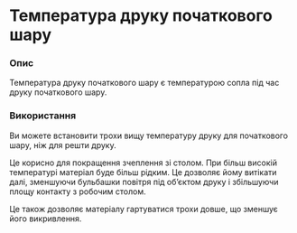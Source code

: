 Температура друку початкового шару
====

### **Опис**

Температура друку початкового шару є температурою сопла під час друку початкового шару.

### **Використання**

Ви можете встановити трохи вищу температуру друку для початкового шару, ніж для решти друку.

Це корисно для покращення зчеплення зі столом. При більш високій температурі матеріал буде більш рідким. Це дозволяє йому витікати далі, зменшуючи бульбашки повітря під обʼєктом друку і збільшуючи площу контакту з робочим столом.

Це також дозволяє матеріалу гартуватися трохи довше, що зменшує його викривлення.